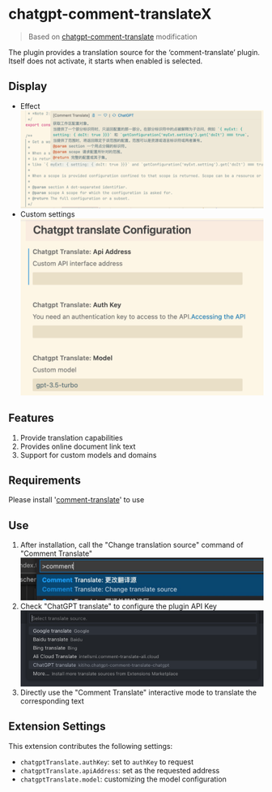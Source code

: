 # chatgpt-comment-translateX
> Based on [chatgpt-comment-translate](https://github.com/kitiho/vscode-comment-translate-chatgpt) modification

The plugin provides a translation source for the ‘comment-translate’ plugin. Itself does not activate, it starts when enabled is selected.

## Display
- Effect
    ![result](./image/result.png)
- Custom settings
    ![settings](./image/gpt.png)

## Features

1. Provide translation capabilities
2. Provides online document link text
3. Support for custom models and domains

## Requirements

Please install '[comment-translate](https://github.com/intellism/vscode-comment-translate)' to use

## Use
1. After installation, call the "Change translation source" command of "Comment Translate"
    ![change](./image/change.png)
2. Check "ChatGPT translate" to configure the plugin API Key
    ![select](./image/select.png)
3. Directly use the "Comment Translate" interactive mode to translate the corresponding text

## Extension Settings

This extension contributes the following settings:

* `chatgptTranslate.authKey`: set to `authKey` to request
* `chatgptTranslate.apiAddress`: set as the requested address
* `chatgptTranslate.model`: customizing the model configuration
